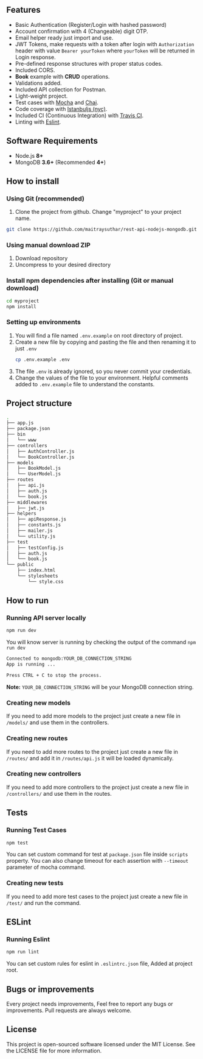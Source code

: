 ## Features

- Basic Authentication (Register/Login with hashed password)
- Account confirmation with 4 (Changeable) digit OTP.
- Email helper ready just import and use.
- JWT Tokens, make requests with a token after login with `Authorization` header with value `Bearer yourToken` where `yourToken` will be returned in Login response.
- Pre-defined response structures with proper status codes.
- Included CORS.
- **Book** example with **CRUD** operations.
- Validations added.
- Included API collection for Postman.
- Light-weight project.
- Test cases with [Mocha](https://mochajs.org/) and [Chai](https://www.chaijs.com/).
- Code coverage with [Istanbuljs (nyc)](https://istanbul.js.org/).
- Included CI (Continuous Integration) with [Travis CI](https://travis-ci.org).
- Linting with [Eslint](https://eslint.org/).

## Software Requirements

- Node.js **8+**
- MongoDB **3.6+** (Recommended **4+**)

## How to install

### Using Git (recommended)

1.  Clone the project from github. Change "myproject" to your project name.

```bash
git clone https://github.com/maitraysuthar/rest-api-nodejs-mongodb.git ./myproject
```

### Using manual download ZIP

1.  Download repository
2.  Uncompress to your desired directory

### Install npm dependencies after installing (Git or manual download)

```bash
cd myproject
npm install
```

### Setting up environments

1.  You will find a file named `.env.example` on root directory of project.
2.  Create a new file by copying and pasting the file and then renaming it to just `.env`
    ```bash
    cp .env.example .env
    ```
3.  The file `.env` is already ignored, so you never commit your credentials.
4.  Change the values of the file to your environment. Helpful comments added to `.env.example` file to understand the constants.

## Project structure

```sh
.
├── app.js
├── package.json
├── bin
│   └── www
├── controllers
│   ├── AuthController.js
│   └── BookController.js
├── models
│   ├── BookModel.js
│   └── UserModel.js
├── routes
│   ├── api.js
│   ├── auth.js
│   └── book.js
├── middlewares
│   ├── jwt.js
├── helpers
│   ├── apiResponse.js
│   ├── constants.js
│   ├── mailer.js
│   └── utility.js
├── test
│   ├── testConfig.js
│   ├── auth.js
│   └── book.js
└── public
    ├── index.html
    └── stylesheets
        └── style.css
```

## How to run

### Running API server locally

```bash
npm run dev
```

You will know server is running by checking the output of the command `npm run dev`

```bash
Connected to mongodb:YOUR_DB_CONNECTION_STRING
App is running ...

Press CTRL + C to stop the process.
```

**Note:** `YOUR_DB_CONNECTION_STRING` will be your MongoDB connection string.

### Creating new models

If you need to add more models to the project just create a new file in `/models/` and use them in the controllers.

### Creating new routes

If you need to add more routes to the project just create a new file in `/routes/` and add it in `/routes/api.js` it will be loaded dynamically.

### Creating new controllers

If you need to add more controllers to the project just create a new file in `/controllers/` and use them in the routes.

## Tests

### Running Test Cases

```bash
npm test
```

You can set custom command for test at `package.json` file inside `scripts` property. You can also change timeout for each assertion with `--timeout` parameter of mocha command.

### Creating new tests

If you need to add more test cases to the project just create a new file in `/test/` and run the command.

## ESLint

### Running Eslint

```bash
npm run lint
```

You can set custom rules for eslint in `.eslintrc.json` file, Added at project root.

## Bugs or improvements

Every project needs improvements, Feel free to report any bugs or improvements. Pull requests are always welcome.

## License

This project is open-sourced software licensed under the MIT License. See the LICENSE file for more information.

